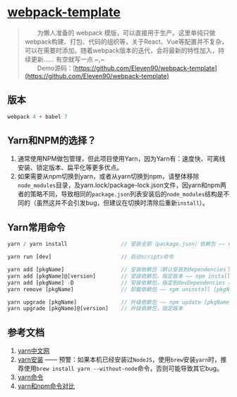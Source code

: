 # [webpack-template](https://github.com/Eleven90/webpack-template)

> &emsp;&emsp;为懒人准备的 webpack 模版，可以直接用于生产。这里单纯只做webpack构建、打包、代码的组织等，关于React、Vue等配置并不复杂，可以在需要时添加。随着webpack版本的迭代，会将最新的特性加入，持续更新...... 有空就写一点 ~,~  
> &emsp;&emsp;Demo源码：[https://github.com/Eleven90/webpack-template](https://github.com/Eleven90/webpack-template)

## 版本

```js
webpack 4 + babel 7
```

## Yarn和NPM的选择？
1. 通常使用NPM做包管理，但此项目使用Yarn，因为Yarn有：速度快、可离线安装、锁定版本、扁平化等更多优点。
2. 如果需要从npm切换到yarn，或者从yarn切换到npm，请整体移除`node_modules`目录，及yarn.lock/package-lock.json文件，因yarn和npm两者的策略不同，导致相同的`package.json`列表安装后的`node_modules`结构是不同的（虽然这并不会引发bug，但建议在切换时清除后重新`install`）。

## Yarn常用命令

```js
yarn / yarn install                 // 安装全部（package.json）依赖包 —— npm install

yarn run [dev]                      // 启动scripts命令

yarn add [pkgName]                  // 安装依赖包（默认安装到dependencies下） —— npm install [pkgName]
yarn add [pkgName]@[version]        // 安装依赖包，指定版本 —— npm install [pkgName]@[version]
yarn add [pkgName] -D               // 安装依赖包，指定到devDependencies —— npm install [pkgName] -D
yarn remove [pkgName]               // 卸载依赖包 —— npm uninstall [pkgName]

yarn upgrade [pkgName]              // 升级依赖包 —— npm update [pkgName]
yarn upgrade [pkgName]@[version]    // 升级依赖包，指定版本
```

## 参考文档

1. [yarn中文网](https://yarnpkg.com/zh-Hans/)
2. [yarn安装](https://yarnpkg.com/zh-Hans/)  —— 预警：如果本机已经安装过`NodeJS`，使用`brew`安装`yarn`时，推荐使用`brew install yarn --without-node`命令，否则可能导致其它bug。
3. [yarn命令](https://yarnpkg.com/zh-Hans/docs/usage)
4. [yarn和npm命令对比](https://yarn.bootcss.com/docs/migrating-from-npm/#toc-cli-commands-comparison)